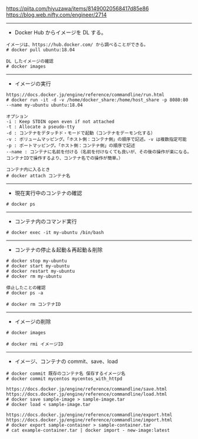 https://qiita.com/hiyuzawa/items/81490020568417d85e86  
https://blog.web.nifty.com/engineer/2714

---
* Docker Hub からイメージを DL する。
```
イメージは、https://hub.docker.com/ から調べることができる。
# docker pull ubuntu:18.04

DL したイメージの確認
# docker images
```

---
* イメージの実行
```
https://docs.docker.jp/engine/reference/commandline/run.html
# docker run -it -d -v /home/docker_share:/home/host_share -p 8080:80 --name my-ubuntu ubuntu:18.04

オプション
-i : Keep STDIN open even if not attached
-t : Allocate a pseudo-tty
-d : コンテナをデタッチド・モードで起動（コンテナをデーモン化する）
-v : ボリュームマッピング。「ホスト側：コンテナ側」の順序で記述。-v は複数指定可能
-p : ポートマッピング。「ホスト側：コンテナ側」の順序で記述
--name : コンテナに名前を付ける（名前を付けなくても良いが、その後の操作が楽になる。コンテナIDで操作するより、コンテナ名での操作が簡単。）

コンテナ内に入るとき
# docker attach コンテナ名
```

---
* 現在実行中のコンテナの確認
```
# docker ps
```

---
* コンテナ内のコマンド実行
```
# docker exec -it my-ubuntu /bin/bash
```

---
* コンテナの停止＆起動＆再起動＆削除
```
# docker stop my-ubuntu
# docker start my-ubuntu
# docker restart my-ubuntu
# docker rm my-ubuntu

停止したことの確認
# docker ps -a

# docker rm コンテナID
```

---
* イメージの削除
```
# docker images

# docker rmi イメージID
```

---
* イメージ、コンテナの commit、save、load
```
# docker commit 既存のコンテナ名 保存するイメージ名
# docker commit mycentos mycentos_with_httpd

https://docs.docker.jp/engine/reference/commandline/save.html
https://docs.docker.jp/engine/reference/commandline/load.html
# docker save sample-image > sample-image.tar
# docker load < sample-image.tar

https://docs.docker.jp/engine/reference/commandline/export.html
https://docs.docker.jp/engine/reference/commandline/import.html
# docker export sample-container > sample-container.tar
# cat example-container.tar | docker import - new-image:latest
```
